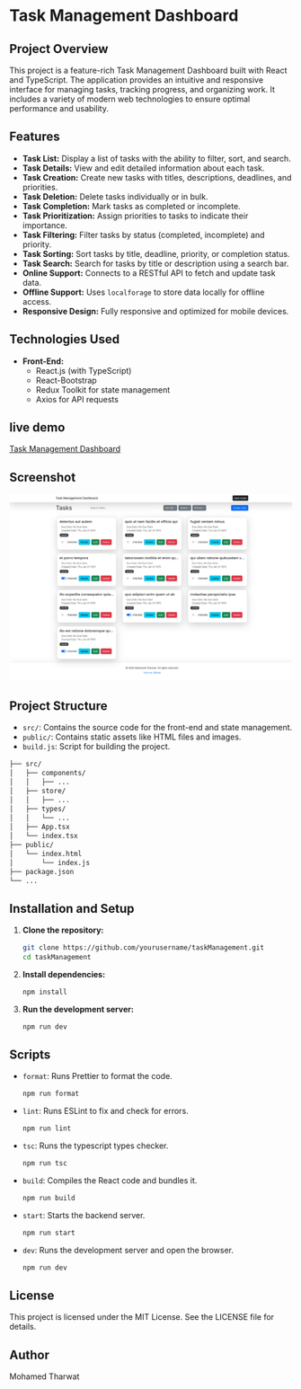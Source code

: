 # Task Management Dashboard

## Project Overview

This project is a feature-rich Task Management Dashboard built with React and TypeScript. The application provides an intuitive and responsive interface for managing tasks, tracking progress, and organizing work. It includes a variety of modern web technologies to ensure optimal performance and usability.

## Features

- **Task List:** Display a list of tasks with the ability to filter, sort, and search.
- **Task Details:** View and edit detailed information about each task.
- **Task Creation:** Create new tasks with titles, descriptions, deadlines, and priorities.
- **Task Deletion:** Delete tasks individually or in bulk.
- **Task Completion:** Mark tasks as completed or incomplete.
- **Task Prioritization:** Assign priorities to tasks to indicate their importance.
- **Task Filtering:** Filter tasks by status (completed, incomplete) and priority.
- **Task Sorting:** Sort tasks by title, deadline, priority, or completion status.
- **Task Search:** Search for tasks by title or description using a search bar.
- **Online Support:** Connects to a RESTful API to fetch and update task data.
- **Offline Support:** Uses `localforage` to store data locally for offline access.
- **Responsive Design:** Fully responsive and optimized for mobile devices.

## Technologies Used

- **Front-End:**
  - React.js (with TypeScript)
  - React-Bootstrap
  - Redux Toolkit for state management
  - Axios for API requests

## live demo

[Task Management Dashboard](https://mohamedtharwat000.github.io/TaskManagementDashboard/public/)

## Screenshot

![Screenshot](https://raw.githubusercontent.com/mohamedtharwat000/TaskManagementDashboard/main/screenshots/screenshot_light.png)

## Project Structure

- `src/`: Contains the source code for the front-end and state management.
- `public/`: Contains static assets like HTML files and images.
- `build.js`: Script for building the project.

```
├── src/
│   ├── components/
│   │   ├── ...
│   ├── store/
│   │   ├── ...
│   ├── types/
│   │   └── ...
│   ├── App.tsx
│   └── index.tsx
├── public/
│   └── index.html
│       └── index.js
├── package.json
└── ...
```

## Installation and Setup

1. **Clone the repository:**

   ```bash
   git clone https://github.com/yourusername/taskManagement.git
   cd taskManagement
   ```

2. **Install dependencies:**

   ```bash
   npm install
   ```

3. **Run the development server:**
   ```bash
   npm run dev
   ```

## Scripts

- `format`: Runs Prettier to format the code.

  ```bash
  npm run format
  ```

- `lint`: Runs ESLint to fix and check for errors.

  ```bash
  npm run lint
  ```

- `tsc`: Runs the typescript types checker.

  ```bash
  npm run tsc
  ```

- `build`: Compiles the React code and bundles it.

  ```bash
  npm run build
  ```

- `start`: Starts the backend server.

  ```bash
  npm run start
  ```

- `dev`: Runs the development server and open the browser.

  ```bash
  npm run dev
  ```

## License

This project is licensed under the MIT License. See the LICENSE file for details.

## Author

Mohamed Tharwat
